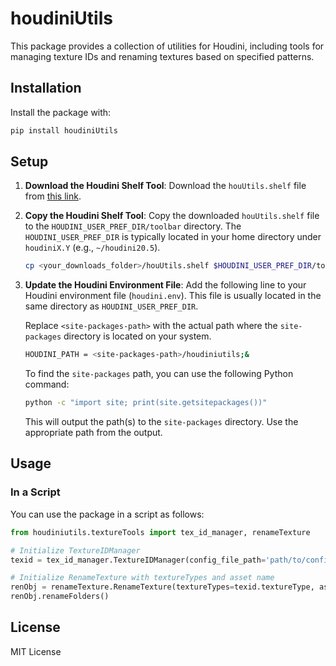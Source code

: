 # houdiniUtils

This package provides a collection of utilities for Houdini, including tools for managing texture IDs and renaming textures based on specified patterns.

## Installation

Install the package with:
```bash
pip install houdiniUtils
```

## Setup

1. **Download the Houdini Shelf Tool**:
   Download the `houUtils.shelf` file from [this link](https://github.com/suhailphotos/houdiniUtils/blob/36c5893a1dcd1949c12b66942708bc425d1d993b/houdiniutils/textureTools/houdiniUtils.shelf).

2. **Copy the Houdini Shelf Tool**:
   Copy the downloaded `houUtils.shelf` file to the `HOUDINI_USER_PREF_DIR/toolbar` directory. The `HOUDINI_USER_PREF_DIR` is typically located in your home directory under `houdiniX.Y` (e.g., `~/houdini20.5`).

   ```bash
   cp <your_downloads_folder>/houUtils.shelf $HOUDINI_USER_PREF_DIR/toolbar/
   ```

3. **Update the Houdini Environment File**:
   Add the following line to your Houdini environment file (`houdini.env`). This file is usually located in the same directory as `HOUDINI_USER_PREF_DIR`.

   Replace `<site-packages-path>` with the actual path where the `site-packages` directory is located on your system.

   ```bash
   HOUDINI_PATH = <site-packages-path>/houdiniutils;&
   ```

   To find the `site-packages` path, you can use the following Python command:
   ```bash
   python -c "import site; print(site.getsitepackages())"
   ```

   This will output the path(s) to the `site-packages` directory. Use the appropriate path from the output.

## Usage

### In a Script

You can use the package in a script as follows:

```python
from houdiniutils.textureTools import tex_id_manager, renameTexture

# Initialize TextureIDManager
texid = tex_id_manager.TextureIDManager(config_file_path='path/to/config/folder')

# Initialize RenameTexture with textureTypes and asset name
renObj = renameTexture.RenameTexture(textureTypes=texid.textureType, asset_name=texid.asset_name)
renObj.renameFolders()
```

## License

MIT License
